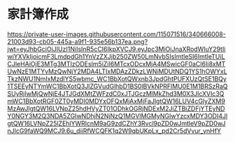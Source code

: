 # 家計簿作成


https://private-user-images.githubusercontent.com/115071516/340666008-21003d93-cb05-445a-a9f1-935e56b137ea.png?jwt=eyJhbGciOiJIUzI1NiIsInR5cCI6IkpXVCJ9.eyJpc3MiOiJnaXRodWIuY29tIiwiYXVkIjoicmF3LmdpdGh1YnVzZXJjb250ZW50LmNvbSIsImtleSI6ImtleTUiLCJleHAiOjE3MTg3MTIzODEsIm5iZiI6MTcxODcxMjA4MSwicGF0aCI6Ii8xMTUwNzE1MTYvMzQwNjY2MDA4LTIxMDAzZDkzLWNiMDUtNDQ1YS1hOWYxLTkzNWU1NmIxMzdlYS5wbmc_WC1BbXotQWxnb3JpdGhtPUFXUzQtSE1BQy1TSEEyNTYmWC1BbXotQ3JlZGVudGlhbD1BS0lBVkNPRFlMU0E1M1BRSzRaQSUyRjIwMjQwNjE4JTJGdXMtZWFzdC0xJTJGczMlMkZhd3M0X3JlcXVlc3QmWC1BbXotRGF0ZT0yMDI0MDYxOFQxMjAxMjFaJlgtQW16LUV4cGlyZXM9MzAwJlgtQW16LVNpZ25hdHVyZT01ODhkOGRjNDExM2JiZTBiZDFjYTEyNDY0NGY3M2Q3NDA5ZGIwNDhjN2NjNzQ1MGVlMGMyNGIwYzcxMDY3ODI4JlgtQW16LVNpZ25lZEhlYWRlcnM9aG9zdCZhY3Rvcl9pZD0wJmtleV9pZD0wJnJlcG9faWQ9MCJ9.6u_diiRfWCQFK1q2W9qbUKpLx_pd2Cr5dVvur_ynHfY